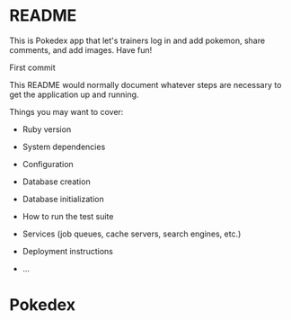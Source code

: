 # README

This is Pokedex app that let's trainers log in and add pokemon, share comments, and add images. Have fun!

First commit

This README would normally document whatever steps are necessary to get the
application up and running.

Things you may want to cover:

* Ruby version

* System dependencies

* Configuration

* Database creation

* Database initialization

* How to run the test suite

* Services (job queues, cache servers, search engines, etc.)

* Deployment instructions

* ...
# Pokedex
